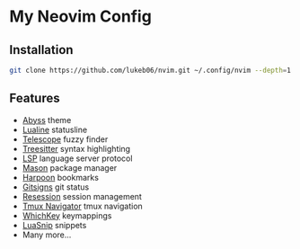 # My Neovim Config

## Installation

```bash
git clone https://github.com/lukeb06/nvim.git ~/.config/nvim --depth=1
```

## Features

-   [Abyss](https://github.com/VonHeikemen/abyss.nvim) theme
-   [Lualine](https://github.com/nvim-lualine/lualine.nvim) statusline
-   [Telescope](https://github.com/nvim-telescope/telescope.nvim) fuzzy finder
-   [Treesitter](https://github.com/nvim-treesitter/nvim-treesitter) syntax highlighting
-   [LSP](https://github.com/neovim/nvim-lspconfig) language server protocol
-   [Mason](https://github.com/williamboman/mason.nvim) package manager
-   [Harpoon](https://github.com/theprimeagen/harpoon) bookmarks
-   [Gitsigns](https://github.com/lewis6991/gitsigns.nvim) git status
-   [Resession](https://github.com/stevearc/resession.nvim) session management
-   [Tmux Navigator](https://github.com/christoomey/vim-tmux-navigator) tmux navigation
-   [WhichKey](https://github.com/folke/which-key.nvim) keymappings
-   [LuaSnip](https://github.com/L3MON4D3/LuaSnip) snippets
-   Many more...
